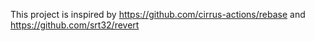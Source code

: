 This project is inspired by https://github.com/cirrus-actions/rebase and https://github.com/srt32/revert
